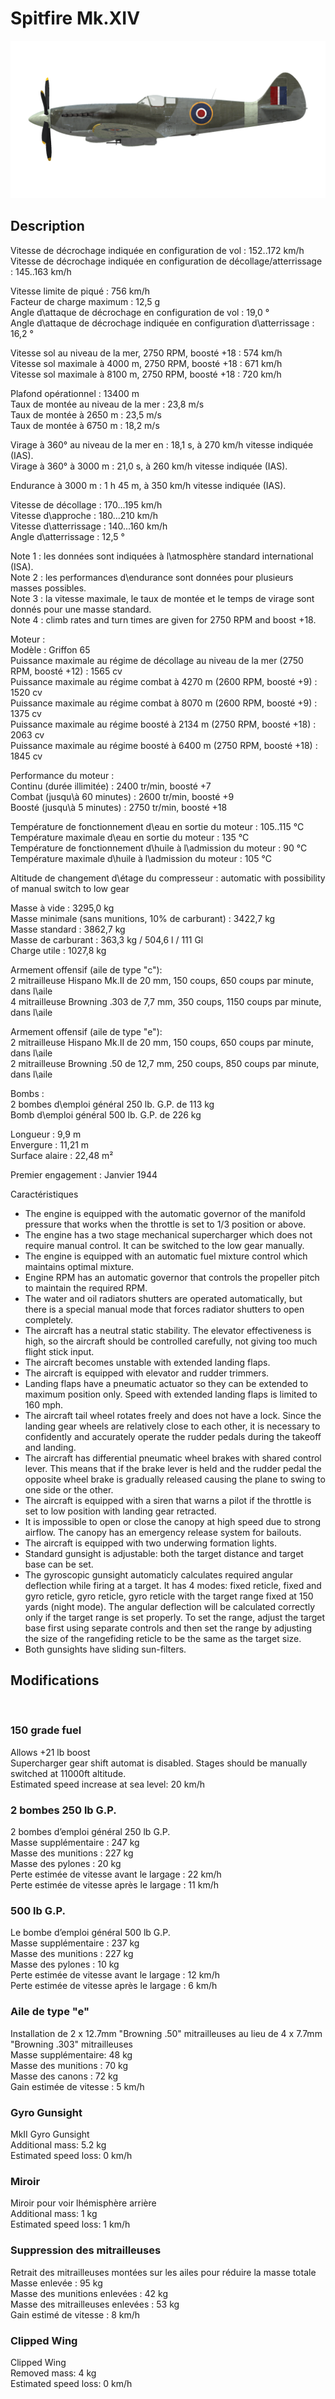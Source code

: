 # Spitfire Mk.XIV  
  
![spitfiremkxiv](../images/spitfiremkxiv.png)  
  
## Description  
  
Vitesse de décrochage indiquée en configuration de vol : 152..172 km/h  
Vitesse de décrochage indiquée en configuration de décollage/atterrissage : 145..163 km/h  
  
Vitesse limite de piqué : 756 km/h  
Facteur de charge maximum : 12,5 g  
Angle d\attaque de décrochage en configuration de vol : 19,0 °  
Angle d\attaque de décrochage indiquée en configuration d\atterrissage : 16,2 °  
  
Vitesse sol au niveau de la mer, 2750 RPM, boosté +18 : 574 km/h  
Vitesse sol maximale à 4000 m, 2750 RPM, boosté +18 : 671 km/h  
Vitesse sol maximale à 8100 m, 2750 RPM, boosté +18 : 720 km/h  
  
Plafond opérationnel : 13400 m  
Taux de montée au niveau de la mer : 23,8 m/s  
Taux de montée à 2650 m : 23,5 m/s  
Taux de montée à 6750 m : 18,2 m/s  
  
Virage à 360° au niveau de la mer en : 18,1 s, à 270 km/h vitesse indiquée (IAS).  
Virage à 360° à 3000 m : 21,0 s, à 260 km/h vitesse indiquée (IAS).  
  
Endurance à 3000 m : 1 h 45 m, à 350 km/h vitesse indiquée (IAS).  
  
Vitesse de décollage : 170...195 km/h  
Vitesse d\approche : 180...210 km/h  
Vitesse d\atterrissage : 140...160 km/h  
Angle d\atterrissage : 12,5 °  
  
Note 1 : les données sont indiquées à l\atmosphère standard international (ISA).  
Note 2 : les performances d\endurance sont données pour plusieurs masses possibles.  
Note 3 : la vitesse maximale, le taux de montée et le temps de virage sont donnés pour une masse standard.  
Note 4 : climb rates and turn times are given for 2750 RPM and boost +18.  
  
Moteur :  
Modèle : Griffon 65  
Puissance maximale au régime de décollage au niveau de la mer (2750 RPM, boosté +12) : 1565 cv  
Puissance maximale au régime combat à 4270 m (2600 RPM, boosté +9) : 1520 cv  
Puissance maximale au régime combat à 8070 m (2600 RPM, boosté +9) : 1375 cv  
Puissance maximale au régime boosté à 2134 m (2750 RPM, boosté +18) : 2063 cv  
Puissance maximale au régime boosté à 6400 m (2750 RPM, boosté +18) : 1845 cv  
  
Performance du moteur :  
Continu (durée illimitée) : 2400 tr/min, boosté +7  
Combat (jusqu\à 60 minutes) : 2600 tr/min, boosté +9  
Boosté (jusqu\à 5 minutes) : 2750 tr/min, boosté +18  
  
Température de fonctionnement d\eau en sortie du moteur : 105..115 °C  
Température maximale d\eau en sortie du moteur : 135 °C  
Température de fonctionnement d\huile à l\admission du moteur : 90 °C  
Température maximale d\huile à l\admission du moteur : 105 °C  
  
Altitude de changement d\étage du compresseur : automatic with possibility of manual switch to low gear  
  
Masse à vide : 3295,0 kg  
Masse minimale (sans munitions, 10% de carburant) : 3422,7 kg  
Masse standard : 3862,7 kg  
Masse de carburant : 363,3 kg / 504,6 l / 111 Gl  
Charge utile : 1027,8 kg  
  
Armement offensif (aile de type "c"):  
2 mitrailleuse Hispano Mk.II de 20 mm, 150 coups, 650 coups par minute, dans l\aile  
4 mitrailleuse Browning .303 de 7,7 mm, 350 coups, 1150 coups par minute, dans l\aile  
  
Armement offensif (aile de type "e"):  
2 mitrailleuse Hispano Mk.II de 20 mm, 150 coups, 650 coups par minute, dans l\aile  
2 mitrailleuse Browning .50 de 12,7 mm, 250 coups, 850 coups par minute, dans l\aile  
  
Bombs :  
2 bombes d\emploi général 250 lb. G.P. de 113 kg  
Bomb d\emploi général 500 lb. G.P. de 226 kg  
  
Longueur : 9,9 m  
Envergure : 11,21 m  
Surface alaire : 22,48 m²  
  
Premier engagement : Janvier 1944  
  
Caractéristiques  
- The engine is equipped with the automatic governor of the manifold pressure that works when the throttle is set to 1/3 position or above.  
- The engine has a two stage mechanical supercharger which does not require manual control. It can be switched to the low gear manually.  
- The engine is equipped with an automatic fuel mixture control which maintains optimal mixture.  
- Engine RPM has an automatic governor that controls the propeller pitch to maintain the required RPM.  
- The water and oil radiators shutters are operated automatically, but there is a special manual mode that forces radiator shutters to open completely.  
- The aircraft has a neutral static stability. The elevator effectiveness is high, so the aircraft should be controlled carefully, not giving too much flight stick input.  
- The aircraft becomes unstable with extended landing flaps.  
- The aircraft is equipped with elevator and rudder trimmers.  
- Landing flaps have a pneumatic actuator so they can be extended to maximum position only. Speed with extended landing flaps is limited to 160 mph.  
- The aircraft tail wheel rotates freely and does not have a lock. Since the landing gear wheels are relatively close to each other, it is necessary to confidently and accurately operate the rudder pedals during the takeoff and landing.  
- The aircraft has differential pneumatic wheel brakes with shared control lever. This means that if the brake lever is held and the rudder pedal the opposite wheel brake is gradually released causing the plane to swing to one side or the other.  
- The aircraft is equipped with a siren that warns a pilot if the throttle is set to low position with landing gear retracted.  
- It is impossible to open or close the canopy at high speed due to strong airflow. The canopy has an emergency release system for bailouts.  
- The aircraft is equipped with two underwing formation lights.  
- Standard gunsight is adjustable: both the target distance and target base can be set.  
- The gyroscopic gunsight automaticly calculates required angular deflection while firing at a target. It has 4 modes: fixed reticle, fixed and gyro reticle, gyro reticle, gyro reticle with the target range fixed at 150 yards (night mode). The angular deflection will be calculated correctly only if the target range is set properly. To set the range, adjust the target base first using separate controls and then set the range by adjusting the size of the rangefiding reticle to be the same as the target size.  
- Both gunsights have sliding sun-filters.  
  
## Modifications  
  ﻿
  
### 150 grade fuel  
  
Allows +21 lb boost  
Supercharger gear shift automat is disabled. Stages should be manually switched at 11000ft altitude.  
Estimated speed increase at sea level: 20 km/h  ﻿
  
### 2 bombes 250 lb G.P.  
  
2 bombes d’emploi général 250 lb G.P.  
Masse supplémentaire : 247 kg  
Masse des munitions : 227 kg  
Masse des pylones : 20 kg  
Perte estimée de vitesse avant le largage : 22 km/h  
Perte estimée de vitesse après le largage : 11 km/h  ﻿
  
### 500 lb G.P.  
  
Le bombe d’emploi général 500 lb G.P.  
Masse supplémentaire : 237 kg  
Masse des munitions : 227 kg  
Masse des pylones : 10 kg  
Perte estimée de vitesse avant le largage : 12 km/h  
Perte estimée de vitesse après le largage : 6 km/h  ﻿
  
### Aile de type "e"  
  
Installation de 2 x 12.7mm "Browning .50" mitrailleuses au lieu de 4 x 7.7mm "Browning .303" mitrailleuses  
Masse supplémentaire: 48 kg  
Masse des munitions : 70 kg  
Masse des canons : 72 kg  
Gain estimée de vitesse : 5 km/h  ﻿
  
### Gyro Gunsight  
  
MkII Gyro Gunsight  
Additional mass: 5.2 kg  
Estimated speed loss: 0 km/h  ﻿
  
### Miroir  
  
Miroir pour voir lhémisphère arrière  
Additional mass: 1 kg  
Estimated speed loss: 1 km/h  ﻿
  
### Suppression des mitrailleuses  
  
Retrait des mitrailleuses montées sur les ailes pour réduire la masse totale  
Masse enlevée : 95 kg  
Masse des munitions enlevées : 42 kg  
Masse des mitrailleuses enlevées : 53 kg  
Gain estimé de vitesse : 8 km/h  ﻿
  
### Clipped Wing  
  
Clipped Wing  
Removed mass: 4 kg  
Estimated speed loss: 0 km/h  